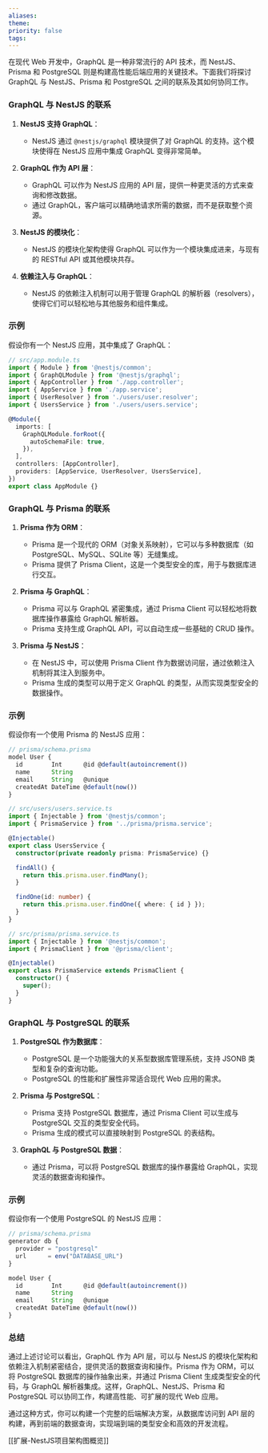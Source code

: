 ```yaml
---
aliases: 
theme: 
priority: false
tags:
---
```

在现代 Web 开发中，GraphQL 是一种非常流行的 API 技术，而 NestJS、Prisma 和 PostgreSQL 则是构建高性能后端应用的关键技术。下面我们将探讨 GraphQL 与 NestJS、Prisma 和 PostgreSQL 之间的联系及其如何协同工作。

### GraphQL 与 NestJS 的联系

1. **NestJS 支持 GraphQL**：
   - NestJS 通过 `@nestjs/graphql` 模块提供了对 GraphQL 的支持。这个模块使得在 NestJS 应用中集成 GraphQL 变得非常简单。

2. **GraphQL 作为 API 层**：
   - GraphQL 可以作为 NestJS 应用的 API 层，提供一种更灵活的方式来查询和修改数据。
   - 通过 GraphQL，客户端可以精确地请求所需的数据，而不是获取整个资源。

3. **NestJS 的模块化**：
   - NestJS 的模块化架构使得 GraphQL 可以作为一个模块集成进来，与现有的 RESTful API 或其他模块共存。

4. **依赖注入与 GraphQL**：
   - NestJS 的依赖注入机制可以用于管理 GraphQL 的解析器（resolvers），使得它们可以轻松地与其他服务和组件集成。

### 示例

假设你有一个 NestJS 应用，其中集成了 GraphQL：

```typescript
// src/app.module.ts
import { Module } from '@nestjs/common';
import { GraphQLModule } from '@nestjs/graphql';
import { AppController } from './app.controller';
import { AppService } from './app.service';
import { UserResolver } from './users/user.resolver';
import { UsersService } from './users/users.service';

@Module({
  imports: [
    GraphQLModule.forRoot({
      autoSchemaFile: true,
    }),
  ],
  controllers: [AppController],
  providers: [AppService, UserResolver, UsersService],
})
export class AppModule {}
```

### GraphQL 与 Prisma 的联系

1. **Prisma 作为 ORM**：
   - Prisma 是一个现代的 ORM（对象关系映射），它可以与多种数据库（如 PostgreSQL、MySQL、SQLite 等）无缝集成。
   - Prisma 提供了 Prisma Client，这是一个类型安全的库，用于与数据库进行交互。

2. **Prisma 与 GraphQL**：
   - Prisma 可以与 GraphQL 紧密集成，通过 Prisma Client 可以轻松地将数据库操作暴露给 GraphQL 解析器。
   - Prisma 支持生成 GraphQL API，可以自动生成一些基础的 CRUD 操作。

3. **Prisma 与 NestJS**：
   - 在 NestJS 中，可以使用 Prisma Client 作为数据访问层，通过依赖注入机制将其注入到服务中。
   - Prisma 生成的类型可以用于定义 GraphQL 的类型，从而实现类型安全的数据操作。

### 示例

假设你有一个使用 Prisma 的 NestJS 应用：

```typescript
// prisma/schema.prisma
model User {
  id        Int      @id @default(autoincrement())
  name      String
  email     String   @unique
  createdAt DateTime @default(now())
}

// src/users/users.service.ts
import { Injectable } from '@nestjs/common';
import { PrismaService } from '../prisma/prisma.service';

@Injectable()
export class UsersService {
  constructor(private readonly prisma: PrismaService) {}

  findAll() {
    return this.prisma.user.findMany();
  }

  findOne(id: number) {
    return this.prisma.user.findOne({ where: { id } });
  }
}

// src/prisma/prisma.service.ts
import { Injectable } from '@nestjs/common';
import { PrismaClient } from '@prisma/client';

@Injectable()
export class PrismaService extends PrismaClient {
  constructor() {
    super();
  }
}
```

### GraphQL 与 PostgreSQL 的联系

1. **PostgreSQL 作为数据库**：
   - PostgreSQL 是一个功能强大的关系型数据库管理系统，支持 JSONB 类型和复杂的查询功能。
   - PostgreSQL 的性能和扩展性非常适合现代 Web 应用的需求。

2. **Prisma 与 PostgreSQL**：
   - Prisma 支持 PostgreSQL 数据库，通过 Prisma Client 可以生成与 PostgreSQL 交互的类型安全代码。
   - Prisma 生成的模式可以直接映射到 PostgreSQL 的表结构。

3. **GraphQL 与 PostgreSQL 数据**：
   - 通过 Prisma，可以将 PostgreSQL 数据库的操作暴露给 GraphQL，实现灵活的数据查询和操作。

### 示例

假设你有一个使用 PostgreSQL 的 NestJS 应用：

```typescript
// prisma/schema.prisma
generator db {
  provider = "postgresql"
  url      = env("DATABASE_URL")
}

model User {
  id        Int      @id @default(autoincrement())
  name      String
  email     String   @unique
  createdAt DateTime @default(now())
}
```

### 总结

通过上述讨论可以看出，GraphQL 作为 API 层，可以与 NestJS 的模块化架构和依赖注入机制紧密结合，提供灵活的数据查询和操作。Prisma 作为 ORM，可以将 PostgreSQL 数据库的操作抽象出来，并通过 Prisma Client 生成类型安全的代码，与 GraphQL 解析器集成。这样，GraphQL、NestJS、Prisma 和 PostgreSQL 可以协同工作，构建高性能、可扩展的现代 Web 应用。

通过这种方式，你可以构建一个完整的后端解决方案，从数据库访问到 API 层的构建，再到前端的数据查询，实现端到端的类型安全和高效的开发流程。

[[扩展-NestJS项目架构图概览]]